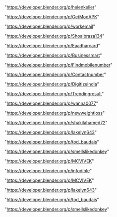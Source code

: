 "https://developer.blender.org/p/helenkeller"

"https://developer.blender.org/p/GetModAPK"

"https://developer.blender.org/p/workemail"

"https://developer.blender.org/p/Shoaibraza134"

"https://developer.blender.org/p/Eaadharcard"

"https://developer.blender.org/p/Businessmart"

"https://developer.blender.org/p/Findmobilenumber"

"https://developer.blender.org/p/Contactnumber"

"https://developer.blender.org/p/Digitizeindia"

"https://developer.blender.org/p/Trendingresult"

"https://developer.blender.org/p/wanna0077"

"https://developer.blender.org/p/newweightloss"

"https://developer.blender.org/p/shakilahamed72"

"https://developer.blender.org/p/lakelyn643"

"https://developer.blender.org/p/tod_baudais"

"https://developer.blender.org/p/smellslikedonkey"

"https://developer.blender.org/p/MCVIVEK"

"https://developer.blender.org/p/infodible"

 
"https://developer.blender.org/p/MCVIVEK"


"https://developer.blender.org/p/lakelyn643"


"https://developer.blender.org/p/tod_baudais"


"https://developer.blender.org/p/smellslikedonkey"


 
